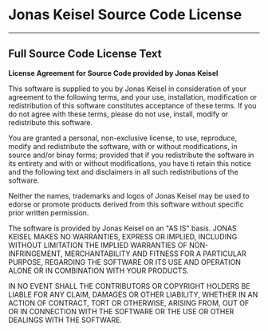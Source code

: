# Jonas Keisel Source Code License

* * *

## Full Source Code License Text

**License Agreement for Source Code provided by Jonas Keisel**

This software is supplied to you by Jonas Keisel in consideration of your agreement to the following terms, and your use, installation, modification or redistribution of this software constitutes acceptance of these terms. If you do not agree with these terms, please do not use, install, modify or redistribute this software.

You are granted a personal, non-exclusive license, to use, reproduce, modify and redistribute the software, with or without modifications, in source and/or binay forms; provided that if you redistribute the software in its entirety and with or without modifications, you have ti retain this notice and the following text and disclaimers in all such redistributions of the software.

Neither the names, trademarks and logos of Jonas Keisel may be used to edorse or promote products derived from this software without specific prior written permission.

The software is provided by Jonas Keisel on an "AS IS" basis. JONAS KEISEL MAKES NO WARRANTIES, EXPRESS OR IMPLIED, INCLUDING WITHOUT LIMITATION THE IMPLIED WARRANTIES OF NON-INFRINGEMENT, MERCHANTABILITY AND FITNESS FOR A PARTICULAR PURPOSE, REGARDING THE SOFTWARE OR ITS USE AND OPERATION ALONE OR IN COMBINATION WITH YOUR PRODUCTS.

IN NO EVENT SHALL THE CONTRIBUTORS OR COPYRIGHT HOLDERS BE LIABLE FOR ANY CLAIM, DAMAGES OR OTHER LIABILITY, WHETHER IN AN ACTION OF CONTRACT, TORT OR OTHERWISE, ARISING FROM, OUT OF OR IN CONNECTION WITH THE SOFTWARE OR THE USE OR OTHER DEALINGS WITH THE SOFTWARE.